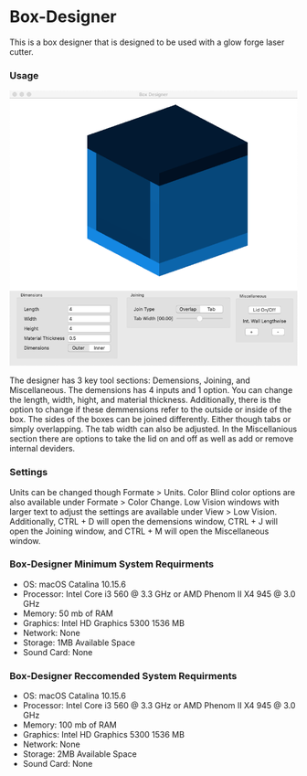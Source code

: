 # Box-Designer
This is a box designer that is designed to be used with a glow forge laser cutter.

### Usage

![](userImages/BoxDesignerScreen.png)

The designer has 3 key tool sections: Demensions, Joining, and Miscellaneous. The demensions has 4 inputs and 1 option. You can change the length, width, hight, and material thickness. Additionally, there is the option to change if these demmensions refer to the outside or inside of the box. The sides of the boxes can be joined differently. Either though tabs or simply overlapping. The tab width can also be adjusted. In the Miscellanious section there are options to take the lid on and off as well as add or remove internal deviders.
### Settings
Units can be changed though Formate > Units.
Color Blind color options are also available under Formate > Color Change.
Low Vision windows with larger text to adjust the settings are available under View > Low Vision.
Additionally, CTRL + D will open the demensions window, CTRL + J will open the Joining window, and CTRL + M will open the Miscellaneous window.
### Box-Designer Minimum System Requirments

* OS: macOS Catalina 10.15.6
* Processor: Intel Core i3 560 @ 3.3 GHz or AMD Phenom II X4 945 @ 3.0 GHz
* Memory: 50 mb of RAM
* Graphics: Intel HD Graphics 5300 1536 MB
* Network: None
* Storage: 1MB Available Space
* Sound Card: None

### Box-Designer Reccomended System Requirments

* OS: macOS Catalina 10.15.6
* Processor: Intel Core i3 560 @ 3.3 GHz or AMD Phenom II X4 945 @ 3.0 GHz
* Memory: 100 mb of RAM
* Graphics: Intel HD Graphics 5300 1536 MB
* Network: None
* Storage: 2MB Available Space
* Sound Card: None

